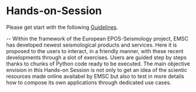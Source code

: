 # Hands-on-Session


Please get start with the following [Guidelines](https://github.com/EMSC-CSEM/Hands-on-Session/blob/master/Hands-On-Session.pdf).

--
Within the framework of the European EPOS-Seismology project, EMSC has
developed newest seismological products and services. Here it is proposed
to the users to interact, in a friendly manner, with these recent developments
through a slot of exercises. Users are guided step by steps thanks to chunks
of Python code ready to be executed. The main objective envision in this
Hands-on Session is not only to get an idea of the scientic resources made
online availabel by EMSC but also to test in more details how to compose
its own applications through dedicated use cases.


